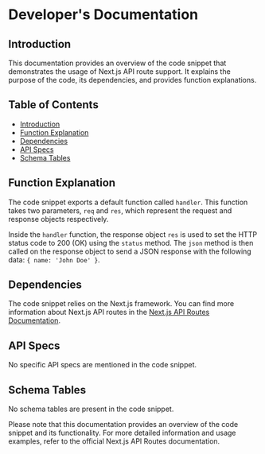 # Developer's Documentation

## Introduction
This documentation provides an overview of the code snippet that demonstrates the usage of Next.js API route support. It explains the purpose of the code, its dependencies, and provides function explanations.

## Table of Contents
- [Introduction](#introduction)
- [Function Explanation](#function-explanation)
- [Dependencies](#dependencies)
- [API Specs](#api-specs)
- [Schema Tables](#schema-tables)

## Function Explanation
The code snippet exports a default function called `handler`. This function takes two parameters, `req` and `res`, which represent the request and response objects respectively.

Inside the `handler` function, the response object `res` is used to set the HTTP status code to 200 (OK) using the `status` method. The `json` method is then called on the response object to send a JSON response with the following data: `{ name: 'John Doe' }`.

## Dependencies
The code snippet relies on the Next.js framework. You can find more information about Next.js API routes in the [Next.js API Routes Documentation](https://nextjs.org/docs/api-routes/introduction).

## API Specs
No specific API specs are mentioned in the code snippet.

## Schema Tables
No schema tables are present in the code snippet.

Please note that this documentation provides an overview of the code snippet and its functionality. For more detailed information and usage examples, refer to the official Next.js API Routes documentation.
